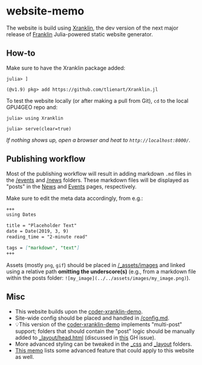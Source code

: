 # website-memo

The website is build using [Xranklin](https://github.com/tlienart/Xranklin.jl),
the dev version of the next major release of [Franklin](https://github.com/tlienart/Franklin.jl) Julia-powered static website generator.

## How-to

Make sure to have the Xranklin package added:
```julia-repl
julia> ]

(@v1.9) pkg> add https://github.com/tlienart/Xranklin.jl
```

To test the website locally (or after making a pull from Git), `cd` to the local GPU4GEO repo and:
```julia-repl
julia> using Xranklin

julia> serve(clear=true)
```

_If nothing shows up, open a browser and heat to `http://localhost:8000/`._

## Publishing workflow

Most of the publishing workflow will result in adding markdown `.md` files in the [/events](events) and [/news](news) folders. These markdown files will be displayed as "posts" in the [News](https://unil-sgc.github.io/news/) and [Events](https://unil-sgc.github.io/events/) pages, respectively.

Make sure to edit the meta data accordingly, from e.g.:
```md
+++
using Dates

title = "Placeholder Text"
date = Date(2019, 3, 9)
reading_time = "2-minute read"

tags = ["markdown", "text"]
+++
```

Assets (mostly `png`, `gif`) should be placed in [/_assets/images](_assets/images) and linked using a relative path **omitting the underscore(s)** (e.g., from a markdown file within the posts folder: `![my_image](../../assets/images/my_image.png)`).


## Misc
- This website builds upon the [coder-xranklin-demo](https://github.com/tlienart/coder-xranklin-demo).
- Site-wide config should be placed and handled in [/config.md](config.md).
- :bulb:This version of the [coder-xranklin-demo](https://github.com/tlienart/coder-xranklin-demo) implements "multi-post" support; folders that should contain the "post" logic should be manually added to [_layout/head.html](/_layout/head.html) (discussed in [this](https://github.com/tlienart/Xranklin.jl/issues/275) GH issue).
- More advanced styling can be tweaked in the [_css](/_css) and [_layout](/_layout) folders.
- [This memo](https://github.com/eth-vaw-glaciology/course-101-0250-00/blob/main/website-memo.md) lists some advanced feature that could apply to this website as well.
